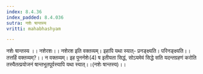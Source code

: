 ```yaml
---
index: 8.4.36
index_padded: 8.4.036
sutra: नशेः षान्तस्य
vritti: mahabhashyam

---
```

 नशेः षान्तस्य ।। नशेरशः।। नशेरश इति वक्तव्यम्। इहापि यथा स्यात्- प्रनङ्क्ष्यति। परिनङ्क्ष्यति।। तत्तर्हि वक्तव्यम्?।। न वक्तव्यम्। इह पुनर्नशेः(4) ष इतीयता सिद्धं, सोऽयमेवं सिद्धे सति यदन्तग्रहणं करोति तस्यैतत्प्रयोजनं षान्तभूतपूर्वस्यापि यथा स्यात्।।(नशेः षान्तस्य)।। 